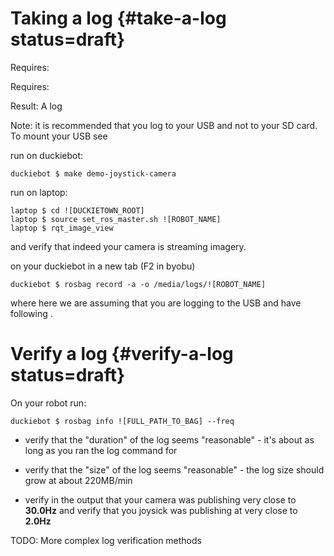 # Taking a log {#take-a-log status=draft}

<div class='requirements' markdown='1'>

Requires: [](#read-camera-data)

Requires: [](#sec:rc-control)

Result: A log 

</div>


Note: it is recommended that you log to your USB and not to your SD card. To mount your USB see [](#mounting-usb)

run on duckiebot:

    duckiebot $ make demo-joystick-camera

run on laptop:

    laptop $ cd ![DUCKIETOWN_ROOT]
    laptop $ source set_ros_master.sh ![ROBOT_NAME]
    laptop $ rqt_image_view
    
and verify that indeed your camera is streaming imagery.

on your duckiebot in a new tab (F2 in byobu)

    duckiebot $ rosbag record -a -o /media/logs/![ROBOT_NAME]

where here we are assuming that you are logging to the USB and have following [](#mounting-usb).

# Verify a log {#verify-a-log status=draft}


On your robot run:

    duckiebot $ rosbag info ![FULL_PATH_TO_BAG] --freq

- verify that the "duration" of the log seems "reasonable" - it's about as long as you ran the log command for

- verify that the "size" of the log seems "reasonable" - the log size should grow at about 220MB/min

- verify in the output that your camera was publishing very close to **30.0Hz** and verify that you joysick was publishing at very close to **2.0Hz**

TODO: More complex log verification methods 
